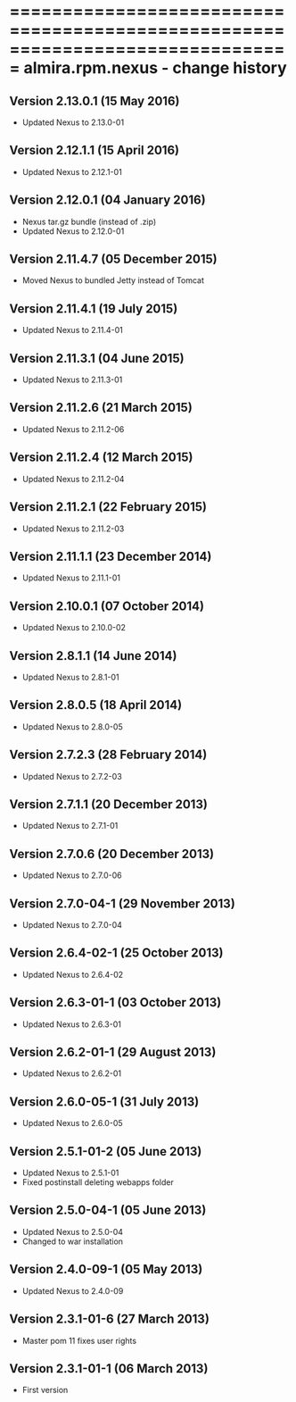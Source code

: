 ===============================================================================
almira.rpm.nexus - change history
===============================================================================

Version 2.13.0.1 (15 May 2016)
------------------------------
* Updated Nexus to 2.13.0-01


Version 2.12.1.1 (15 April 2016)
--------------------------------
* Updated Nexus to 2.12.1-01


Version 2.12.0.1 (04 January 2016)
----------------------------------
* Nexus tar.gz bundle (instead of .zip)
* Updated Nexus to 2.12.0-01


Version 2.11.4.7 (05 December 2015)
-----------------------------------
* Moved Nexus to bundled Jetty instead of Tomcat


Version 2.11.4.1 (19 July 2015)
-------------------------------
* Updated Nexus to 2.11.4-01


Version 2.11.3.1 (04 June 2015)
-------------------------------
* Updated Nexus to 2.11.3-01


Version 2.11.2.6 (21 March 2015)
--------------------------------
* Updated Nexus to 2.11.2-06


Version 2.11.2.4 (12 March 2015)
--------------------------------
* Updated Nexus to 2.11.2-04


Version 2.11.2.1 (22 February 2015)
-----------------------------------
* Updated Nexus to 2.11.2-03


Version 2.11.1.1 (23 December 2014)
-----------------------------------
* Updated Nexus to 2.11.1-01


Version 2.10.0.1 (07 October 2014)
----------------------------------
* Updated Nexus to 2.10.0-02


Version 2.8.1.1 (14 June 2014)
------------------------------
* Updated Nexus to 2.8.1-01


Version 2.8.0.5 (18 April 2014)
----------------------------------
* Updated Nexus to 2.8.0-05


Version 2.7.2.3 (28 February 2014)
----------------------------------
* Updated Nexus to 2.7.2-03


Version 2.7.1.1 (20 December 2013)
----------------------------------
* Updated Nexus to 2.7.1-01


Version 2.7.0.6 (20 December 2013)
----------------------------------
* Updated Nexus to 2.7.0-06


Version 2.7.0-04-1 (29 November 2013)
-------------------------------------
* Updated Nexus to 2.7.0-04


Version 2.6.4-02-1 (25 October 2013)
------------------------------------
* Updated Nexus to 2.6.4-02


Version 2.6.3-01-1 (03 October 2013)
------------------------------------
* Updated Nexus to 2.6.3-01


Version 2.6.2-01-1 (29 August 2013)
-----------------------------------
* Updated Nexus to 2.6.2-01


Version 2.6.0-05-1 (31 July 2013)
---------------------------------
* Updated Nexus to 2.6.0-05


Version 2.5.1-01-2 (05 June 2013)
---------------------------------
* Updated Nexus to 2.5.1-01
* Fixed postinstall deleting webapps folder


Version 2.5.0-04-1 (05 June 2013)
---------------------------------
* Updated Nexus to 2.5.0-04
* Changed to war installation


Version 2.4.0-09-1 (05 May 2013)
--------------------------------
* Updated Nexus to 2.4.0-09


Version 2.3.1-01-6 (27 March 2013)
----------------------------------
* Master pom 11 fixes user rights


Version 2.3.1-01-1 (06 March 2013)
----------------------------------
* First version
